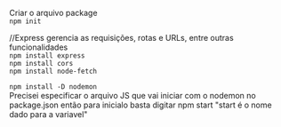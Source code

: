 Criar o arquivo package <br>
`npm init`

//Express gerencia as requisições, rotas e URLs, entre outras funcionalidades <br>
`npm install express`    <br> <!-- -->
`npm install cors`       <br> <!-- "body-parser":"^1.20.0" -->
`npm install node-fetch` <br> <!-- Usado no arquivo routes na make_post_promise( -->

`npm install -D nodemon` <br>
Precisei especificar o arquivo JS que vai iniciar com o nodemon no package.json
então para inicialo basta digitar npm start "start é o nome dado para a variavel" <br> 

